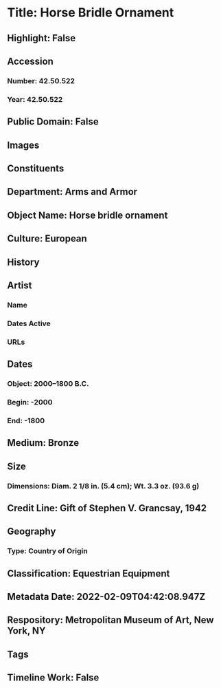 # Title: Horse Bridle Ornament
## Highlight: False
## Accession
### Number: 42.50.522
### Year: 42.50.522
## Public Domain: False
## Images
## Constituents
## Department: Arms and Armor
## Object Name: Horse bridle ornament
## Culture: European
## History
## Artist
### Name
### Dates Active
### URLs
## Dates
### Object: 2000–1800 B.C.
### Begin: -2000
### End: -1800
## Medium: Bronze
## Size
### Dimensions: Diam. 2 1/8 in. (5.4 cm); Wt. 3.3 oz. (93.6 g)
## Credit Line: Gift of Stephen V. Grancsay, 1942
## Geography
### Type: Country of Origin
## Classification: Equestrian Equipment
## Metadata Date: 2022-02-09T04:42:08.947Z
## Respository: Metropolitan Museum of Art, New York, NY
## Tags
## Timeline Work: False